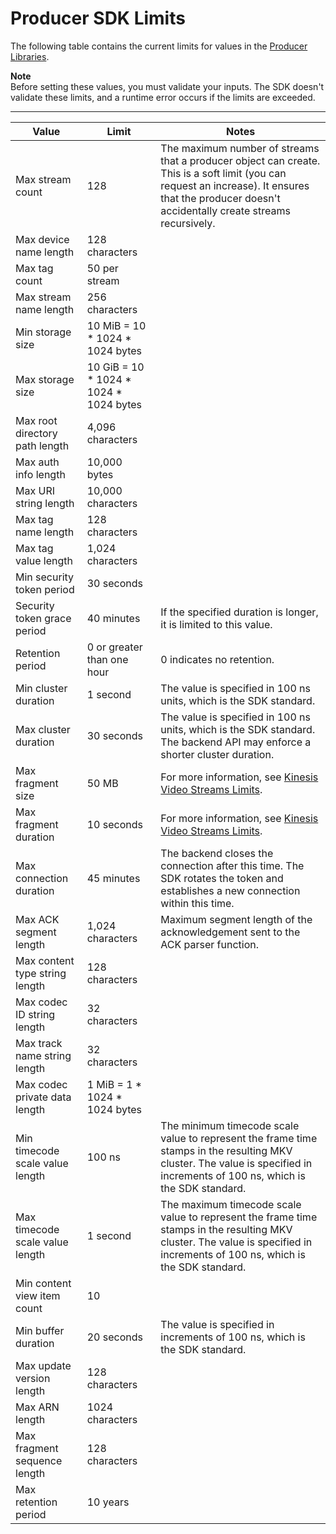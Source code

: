 # Producer SDK Limits<a name="producer-sdk-limits"></a>

The following table contains the current limits for values in the [Producer Libraries](producer-sdk.md)\.

**Note**  
Before setting these values, you must validate your inputs\. The SDK doesn't validate these limits, and a runtime error occurs if the limits are exceeded\.


****  

| Value | Limit | Notes | 
| --- | --- | --- | 
| Max stream count | 128 | The maximum number of streams that a producer object can create\. This is a soft limit \(you can request an increase\)\. It ensures that the producer doesn't accidentally create streams recursively\. | 
| Max device name length | 128 characters |   | 
| Max tag count | 50 per stream |   | 
| Max stream name length | 256 characters |   | 
| Min storage size | 10 MiB = 10 \* 1024 \* 1024 bytes |   | 
| Max storage size | 10 GiB = 10 \* 1024 \* 1024 \* 1024 bytes |   | 
| Max root directory path length | 4,096 characters |   | 
| Max auth info length | 10,000 bytes |   | 
| Max URI string length | 10,000 characters |   | 
| Max tag name length | 128 characters |   | 
| Max tag value length | 1,024 characters |   | 
| Min security token period | 30 seconds |   | 
| Security token grace period | 40 minutes | If the specified duration is longer, it is limited to this value\. | 
| Retention period | 0 or greater than one hour | 0 indicates no retention\. | 
| Min cluster duration | 1 second | The value is specified in 100 ns units, which is the SDK standard\. | 
| Max cluster duration | 30 seconds | The value is specified in 100 ns units, which is the SDK standard\. The backend API may enforce a shorter cluster duration\. | 
| Max fragment size | 50 MB | For more information, see [Kinesis Video Streams Limits](limits.md)\. | 
| Max fragment duration | 10 seconds | For more information, see [Kinesis Video Streams Limits](limits.md)\. | 
| Max connection duration | 45 minutes | The backend closes the connection after this time\. The SDK rotates the token and establishes a new connection within this time\. | 
| Max ACK segment length | 1,024 characters | Maximum segment length of the acknowledgement sent to the ACK parser function\. | 
| Max content type string length | 128 characters |   | 
| Max codec ID string length | 32 characters |   | 
| Max track name string length | 32 characters |   | 
| Max codec private data length | 1 MiB = 1 \* 1024 \* 1024 bytes |   | 
| Min timecode scale value length | 100 ns | The minimum timecode scale value to represent the frame time stamps in the resulting MKV cluster\. The value is specified in increments of 100 ns, which is the SDK standard\. | 
| Max timecode scale value length | 1 second | The maximum timecode scale value to represent the frame time stamps in the resulting MKV cluster\. The value is specified in increments of 100 ns, which is the SDK standard\. | 
| Min content view item count | 10 |   | 
| Min buffer duration | 20 seconds | The value is specified in increments of 100 ns, which is the SDK standard\. | 
| Max update version length | 128 characters |   | 
| Max ARN length | 1024 characters |   | 
| Max fragment sequence length | 128 characters |   | 
| Max retention period | 10 years |   | 